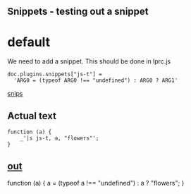 Snippets - testing out a snippet
---
# default

We need to add a snippet. This should be done in lprc.js

    doc.plugins.snippets["js-t"] = 
      'ARG0 = (typeof ARG0 !== "undefined") : ARG0 ? ARG1'

[snips](# "eval:")

## Actual text

    function (a) {
        _'|s js-t, a, "flowers"';
    }

[out](# "save:")
---
function (a) {
    a = (typeof a !== "undefined") : a ? "flowers";
}
